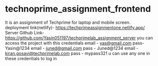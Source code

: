 # technoprime_assignment_frontend
It is an assignment of Techprime for laptop and mobile screen.
<br/>
deployment link(netlify)- https://techprimeassignmentone.netlify.app/
<br/>
Server Github Link-https://github.com/Yasin051197/techprimelab_assignment_server
you can access the project with this credentials 
email - yas@gmail.com
pass- Yasin@1234
email - juned@gmail.com
pass - Juned@1234
email - kiran.gosavi@techprimelab.com
pass - mypass321
u can use any one in these credentials to log in 

